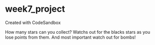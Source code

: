# week7_project
Created with CodeSandbox


How many stars can you collect? Watchs out for the blacks stars as you lose points from them. And most important watch out for bombs!
